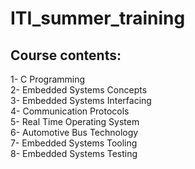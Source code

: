 # ITI_summer_training
## Course contents:
1- C Programming  
2- Embedded Systems Concepts  
3- Embedded Systems Interfacing  
4- Communication Protocols  
5- Real Time Operating System  
6- Automotive Bus Technology  
7- Embedded Systems Tooling  
8- Embedded Systems Testing  
